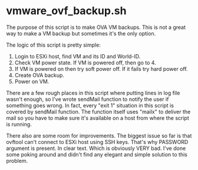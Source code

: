 # vmware_ovf_backup.sh
The purpose of this script is to make OVA VM backups.
This is not a great way to make a VM backup but sometimes it's the only option.

The logic of this script is pretty simple:
1. Login to ESXi host, find VM and its ID and World-ID.
2. Check VM power state. If VM is powered off, then go to 4. 
3. If VM is powered on then try soft power off. If it fails try hard power off.
4. Create OVA backup.
5. Power on VM.

There are a few rough places in this script where putting lines in log file wasn't enough, so I've wrote sendMail function to notify the user if something goes wrong. In fact, every "exit 1" situation in this script is covered by sendMail function. The function itself uses "mailx" to deliver the mail so you have to make sure it's available on a host from where the script is running.

There also are some room for improvements. The biggest issue so far is that ovftool can't connect to ESXi host using SSH keys. That's why PASSWORD argument is present. In clear text. Which is obviously VERY bad. I've done some poking around and didn't find any elegant and simple solution to this problem.